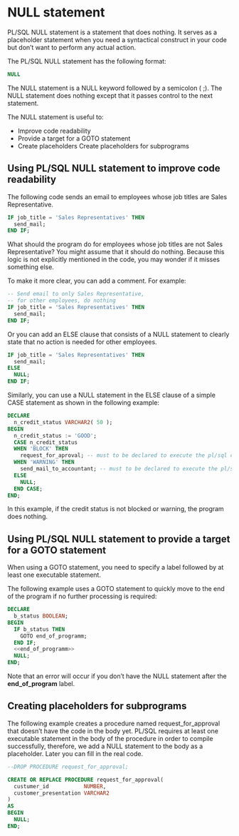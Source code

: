 # NULL statement

PL/SQL NULL statement is a statement that does nothing. It serves as a placeholder statement when you need a syntactical construct in your code but don’t want to perform any actual action.

The PL/SQL NULL statement has the following format:
```sql
NULL
```

The NULL statement is a NULL keyword followed by a semicolon ( ;). The NULL statement does nothing except that it passes control to the next statement.

The NULL statement is useful to:
- Improve code readability
- Provide a target for a GOTO statement
- Create placeholders Create placeholders for subprograms

## Using PL/SQL NULL statement to improve code readability
The following code sends an email to employees whose job titles are Sales Representative.
```sql
IF job_title = 'Sales Representatives' THEN
  send_mail;
END IF;
```

What should the program do for employees whose job titles are not Sales Representative? You might assume that it should do nothing. Because this logic is not explicitly mentioned in the code, you may wonder if it misses something else.

To make it more clear, you can add a comment. For example:
```sql
-- Send email to only Sales Representative, 
-- for other employees, do nothing
IF job_title = 'Sales Representatives' THEN
  send_mail;
END IF;
```

Or you can add an ELSE clause that consists of a NULL statement to clearly state that no action is needed for other employees.
```sql
IF job_title = 'Sales Representatives' THEN
  send_mail;
ELSE
  NULL;
END IF;
```

Similarly, you can use a NULL statement in the ELSE clause of a simple CASE statement as shown in the following example:
```sql
DECLARE
  n_credit_status VARCHAR2( 50 );
BEGIN
  n_credit_status := 'GOOD';
  CASE n_credit_status
  WHEN 'BLOCK' THEN
    request_for_aproval; -- must to be declared to execute the pl/sql code
  WHEN 'WARNING' THEN
    send_mail_to_accountant; -- must to be declared to execute the pl/sql code
  ELSE
    NULL;
  END CASE;
END;
```

In this example, if the credit status is not blocked or warning, the program does nothing.

## Using PL/SQL NULL statement to provide a target for a GOTO statement
When using a GOTO statement, you need to specify a label followed by at least one executable statement.

The following example uses a GOTO statement to quickly move to the end of the program if no further processing is required:
```sql
DECLARE
  b_status BOOLEAN;
BEGIN
  IF b_status THEN
    GOTO end_of_programm;
  END IF;
  <<end_of_programm>>
  NULL;
END;
```

Note that an error will occur if you don’t have the NULL statement after the __end_of_program__ label.

## Creating placeholders for subprograms
The following example creates a procedure named request_for_approval that doesn’t have the code in the body yet. PL/SQL requires at least one executable statement in the body of the procedure in order to compile successfully, therefore, we add a NULL statement to the body as a placeholder. Later you can fill in the real code.
```sql
--DROP PROCEDURE request_for_approval;

CREATE OR REPLACE PROCEDURE request_for_approval(
  custumer_id           NUMBER,
  customer_presentation VARCHAR2
)
AS
BEGIN
  NULL;
END;
```
